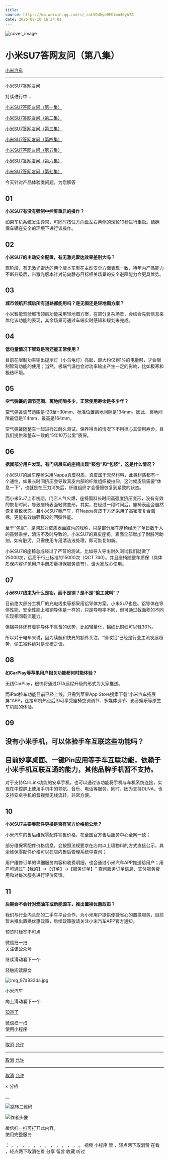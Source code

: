 ```yaml
---
title: 
source: https://mp.weixin.qq.com/s/_snL5Odhyw0FOimn46yA7A
date: 2025-08-10 16:24:01
---
```


![cover_image](images/img_6e163324.jpg)


#  小米SU7答网友问（第八集）


[ 小米汽车 ](<javascript:void\(0\);>)

______

小米SU7答网友问  

持续进行中...

[小米SU7答网友问（第一集）](<http://mp.weixin.qq.com/s?__biz=MzkyNzU3MDI3Nw==&mid=2247486958&idx=1&sn=fa1835ddd2eee3bdafefcad5b74d2d94&chksm=c2274de4f550c4f28c7b9e54f1a6a8bcacc3459e88bbe256c362a899a36ca32c80be4f87c45a&scene=21#wechat_redirect>)

[小米SU7答网友问（第二集）](<http://mp.weixin.qq.com/s?__biz=MzkyNzU3MDI3Nw==&mid=2247487024&idx=1&sn=0c7cfca4d7c560dedf8062fa3a7230e3&chksm=c2274e3af550c72cdf2c4b04f2e6f3f66f10eac3634f77346b68be322d895dfb1398978ccbcf&scene=21#wechat_redirect>)

[小米SU7答网友问（第三集）](<http://mp.weixin.qq.com/s?__biz=MzkyNzU3MDI3Nw==&mid=2247487063&idx=2&sn=a0651af985a684e2379d3805947abc23&chksm=c2274e5df550c74b86d3871da393feb8fcadab0dfcdc8e77c806309341c89f1b37396b0e6318&scene=21#wechat_redirect>)

[小米SU7答网友问（第四集）](<http://mp.weixin.qq.com/s?__biz=MzkyNzU3MDI3Nw==&mid=2247487079&idx=1&sn=9cf62cd9e760babefdd444d29ee00b68&chksm=c2274e6df550c77b506f07fb315efff406bc12a55eba23c69b349cba973f61811d88fd0ade33&scene=21#wechat_redirect>)

[小米SU7答网友问（第五集）](<http://mp.weixin.qq.com/s?__biz=MzkyNzU3MDI3Nw==&mid=2247487101&idx=1&sn=9e00cc3239d1e6d9cb373f2efad42e3c&chksm=c2274e77f550c76157349d363d8e0c17ceadab29fae7538c156149e37c9c89e7cc22644201b2&scene=21#wechat_redirect>)

[小米SU7答网友问（第六集）](<http://mp.weixin.qq.com/s?__biz=MzkyNzU3MDI3Nw==&mid=2247487835&idx=2&sn=30cf8170af01397c46dc34cf495f7c02&chksm=c2275151f550d847fcc5d8d333c20a5d27d60276888d7192f51064f53e6fa738e21bf375ef29&scene=21#wechat_redirect>)

[小米SU7答网友问（第七集）](<http://mp.weixin.qq.com/s?__biz=MzkyNzU3MDI3Nw==&mid=2247487849&idx=1&sn=45b7ceae12489188c167129f3fb8b1a6&chksm=c2275163f550d87500cbacfac5ee05ea1b5083b97beb0d16e375b98480c98c823fbfdcc4d45a&scene=21#wechat_redirect>)

今天针对产品体验类问题，为您解答

  


## **01**


**小米SU7有没有强制中控屏重启的操作？**

如果车机系统发生异常，可同时按住方向盘左右两侧的滚轮10秒进行重启。请确保车辆在安全的环境下进行该操作。

  


## **02**


**小米SU7的主动安全配置，有无激光雷达效果差别大吗？**

现阶段，有无激光雷达的两个版本车型在主动安全方面表现一致，待年内产品能力不断升级后，带激光版本针对前向静态目标相关场景的安全避障能力会更具优势。

  


## **03**


**城市领航开城后所有道路都能用吗？是无图还是轻地图方案？**

小米智能驾驶城市领航功能采用轻地图方案，在部分复杂场景，会结合先验信息来优化该功能的表现，其余场景可通过车端实时感知和规划来完成。

  


## **04**


**低电量情况下智驾是否还能正常使用？**

目前在限制功率输出提示灯（小乌龟灯）亮起，即大约仅剩1%的电量时，才会限制智驾功能的使用；当然，极端气温也会对功率输出产生一定的影响，比如极寒和极热环境。

  


## **05**


**空气弹簧的调节范围、离地间隙多少，正常使用寿命是多少年？**

空气弹簧调节范围是-20至+30mm，标准位置离地间隙是134mm。因此，离地间隙最低是114mm，最高是164mm。

空气弹簧随整车一起进行过耐久测试，保养得当的情况下不用担心其使用寿命，且我们提供和整车一致的“5年10万公里”质保。

  


## **06**


**据闻部分用户发现，有门店展车的座椅出现“鼓包”和“包浆”，这是什么情况？**

小米SU7的展车座椅采用Nappa真皮材质，真皮属于天然材料，此类材质都有一个通性，如果长时间挤压会导致真皮内部的纤维组织被拉伸，这时候皮质需要“休息一下”，也就是在压力消失后，纤维组织才会慢慢恢复到紧致的状态。

而小米SU7上市初期，门店人气火爆，座椅面料长时间高强度挤压变形，没有有效的恢复时间，导致座椅表面轻微变形。其实，在经过一段时间后，座椅表面会自然恢复紧致状态。且小米SU7量产车，在Nappa真皮下方还采用了高密度复合海绵，更能有效加强真皮的回弹性能。

至于“包浆”，是网友对皮质表面脏污的戏称，只是部分展车座椅经历了单日数千人的高频乘坐，清洁不及时导致的。小米SU7的真皮座椅，表面全部增加了耐脏污助剂，如有脏污，只需使用专用清洁液处理，即可恢复如新。

小米SU7的座椅总成经过了严苛的测试，比如导入导出耐久测试我们就做了25000次，远高于行业标准的15000次（QCT 740）。并且座椅随整车质保（具体质保内容详见用户手册质量担保服务章节），请大家放心使用。

  


## **07**


**小米SU7线束为什么是铝，而不是铜？是不是“偷工减料”？**

目前绝大部分主机厂的充电线束等都采用铝导体方案，小米SU7也是。铝导体在导体性能、安全性能上和铜导体是一样的，只是导电率不同，但可通过截面积的不同实现相同载流能力。

但铝导体还有着铜导体不具备的优势，比如轻量化，铝线比铜线可以轻30%。

所以对于电车来说，因为续航和快充的额外关注，“铜改铝”已经是行业主流发展趋势，偷工减料绝对是无稽之谈。

  


## **08**


**如CarPlay等苹果用户相关功能都何时能体验？**

无线CarPlay，很快将通过OTA远程升级的形式为大家推送。

而iPad控车功能目前已经上线，只需到苹果App Store搜索下载“小米汽车拓展屏”APP，连接车机热点后即可享受座椅空调调节、多媒体调节、影音娱乐等原生车机般的体验。

  


## **09**



## **没有小米手机，可以体验手车互联这些功能吗？**



##   

##  目前妙享桌面、一键Pin应用等手车互联功能，依赖于小米手机互联互通的能力，其他品牌手机暂不支持。  


对于支持CarLink功能的安卓手机，也可以通过该功能将手机与车机系统连接，实现在中控屏上使用手机中的导航、音乐、电话等服务。同时，因为支持DLNA，也支持安卓手机的音视频无线流转，非常方便。

  


## **10**


**小米SU7主要零部件更换是否有官方价格能公示？**

小米汽车的售后维保零配件销售价格，在全国官方售后服务中心全网一致；

部分维保零配件价格信息，会按照法规要求在店内以上墙物料的方式直接公示，其余维保零配件价格可以在店内售后管理系统中查询；

用户维修订单的详细服务内容和收费明细，也会通过小米汽车APP推送给用户；用户可通过"【我的】→【订单】→【服务订单】" 查询服务订单信息、支付服务费用和对每次服务进行评价反馈。

  


## **11**


**后期会不会针对燃油车或新能源车，推出置换优惠政策？**

我们与行业内头部的二手车平台合作，为小米用户提供便捷省心的置换服务，目前暂未推出置换优惠政策，后续政策敬请关注小米汽车APP官方通知。

  

  

[](<>)[](<>)

预览时标签不可点

微信扫一扫  
关注该公众号

继续滑动看下一个

轻触阅读原文

![img_97d833da.jpg](images/img_97d833da.jpg)

小米汽车 

向上滑动看下一个

[知道了](<javascript:;>)

微信扫一扫  
使用小程序

****

[取消](<javascript:void\(0\);>) [允许](<javascript:void\(0\);>)

****

[取消](<javascript:void\(0\);>) [允许](<javascript:void\(0\);>)

****

[取消](<javascript:void\(0\);>) [允许](<javascript:void\(0\);>)

× 分析

__

![跳转二维码]()

![作者头像](images/img_97d833da.jpg)

微信扫一扫可打开此内容，  
使用完整服务

： ， ， ， ， ， ， ， ， ， ， ， ， 。 视频 小程序 赞 ，轻点两下取消赞 在看 ，轻点两下取消在看 分享 留言 收藏 听过